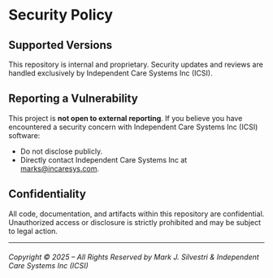 # Security Policy

## Supported Versions
This repository is internal and proprietary. Security updates and reviews are handled exclusively by Independent Care Systems Inc (ICSI).

## Reporting a Vulnerability
This project is **not open to external reporting**. If you believe you have encountered a security concern with Independent Care Systems Inc (ICSI) software:

- Do not disclose publicly.
- Directly contact Independent Care Systems Inc at [marks@incaresys.com](mailto:marks@incaresys.com).

## Confidentiality
All code, documentation, and artifacts within this repository are confidential.
Unauthorized access or disclosure is strictly prohibited and may be subject to legal action.

---

###### Copyright © 2025 – All Rights Reserved by Mark J. Silvestri & Independent Care Systems Inc (ICSI)